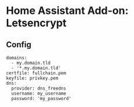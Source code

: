 # Home Assistant Add-on: Letsencrypt

## Config
```
domains:
  - my.domain.tld
  - '*.my.domain.tld'
certfile: fullchain.pem
keyfile: privkey.pem
dns:
  provider: dns_freedns
  username: my_username
  password: 'my_password'
```
